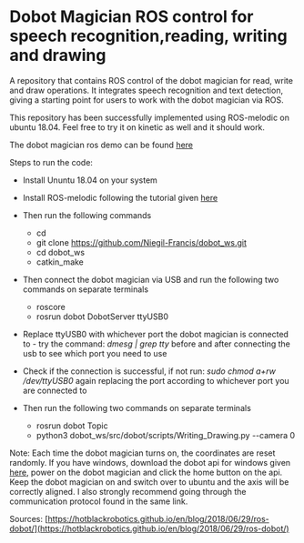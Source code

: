 # Dobot Magician ROS control for speech recognition,reading, writing and drawing
A repository that contains ROS control of the dobot magician for read, write and draw operations. It integrates speech recognition and text detection, giving a starting point for users to work with the dobot magician via ROS.

This repository has been successfully implemented using ROS-melodic on ubuntu 18.04. Feel free to try it on kinetic as well and it should work.

The dobot magician ros demo can be found [here](https://www.dobot.cc/downloadcenter/dobot-magician.html?sub_cat=72#sub-download)

Steps to run the code:
- Install Ununtu 18.04 on your system
- Install ROS-melodic following the tutorial given [here](http://wiki.ros.org/melodic/Installation/Ubuntu)
- Then run the following commands
  -  cd 
  -  git clone https://github.com/Niegil-Francis/dobot_ws.git
  -  cd dobot_ws
  -  catkin_make
- Then connect the dobot magician via USB and run the following two commands on separate terminals
  - roscore
  - rosrun dobot DobotServer ttyUSB0
- Replace ttyUSB0 with whichever port the dobot magician is connected to - try the command: *dmesg | grep tty*  before and after connecting the usb to see which port you need to use
- Check if the connection is successful, if not run: *sudo chmod a+rw /dev/ttyUSB0* again replacing the port according to whichever port you are connected to

- Then run the following two commands on separate terminals 
  - rosrun dobot Topic
  - python3 dobot_ws/src/dobot/scripts/Writing_Drawing.py --camera 0

Note: Each time the dobot magician turns on, the coordinates are reset randomly. If you have windows, download the dobot api for windows given [here](https://www.dobot.cc/downloadcenter/dobot-magician.html?sub_cat=72#sub-download), power on the dobot magician and click the home button on the api. Keep the dobot magician on and switch over to ubuntu and the axis will be correctly aligned. I also strongly recommend going through the communication protocol found in the same link.

Sources: [https://hotblackrobotics.github.io/en/blog/2018/06/29/ros-dobot/](https://hotblackrobotics.github.io/en/blog/2018/06/29/ros-dobot/)
